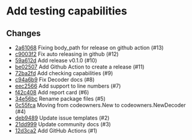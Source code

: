 # Add testing capabilities

## Changes
- [2a61068](../../commit/2a61068) Fixing body_path for release on github action (#13)
- [c9003f2](../../commit/c9003f2) Fix auto releasing in github (#12)
- [59a612d](../../commit/59a612d) Add release v0.1.0 (#10)
- [be02507](../../commit/be02507) Add Github Action to create a release (#11)
- [72ba2fd](../../commit/72ba2fd) Add checking capabilities (#9)
- [c94a6b9](../../commit/c94a6b9) Fix Decoder docs (#8)
- [eec2566](../../commit/eec2566) Add support to line numbers (#7)
- [f42c408](../../commit/f42c408) Add report card (#6)
- [34e56bc](../../commit/34e56bc) Rename package  files (#5)
- [0c55fca](../../commit/0c55fca) Moving from codeowners.New to codeowners.NewDecoder (#4)
- [deb9489](../../commit/deb9489) Update issue templates (#2)
- [21dd999](../../commit/21dd999) Update community docs (#3)
- [12d3ca2](../../commit/12d3ca2) Add GitHub Actions (#1)
